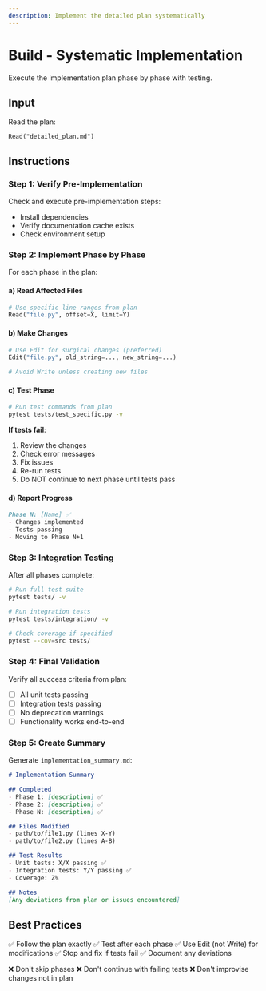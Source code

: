 ```yaml
---
description: Implement the detailed plan systematically
---
```


# Build - Systematic Implementation

Execute the implementation plan phase by phase with testing.

## Input

Read the plan:
```
Read("detailed_plan.md")
```

## Instructions

### Step 1: Verify Pre-Implementation

Check and execute pre-implementation steps:
- Install dependencies
- Verify documentation cache exists
- Check environment setup

### Step 2: Implement Phase by Phase

For each phase in the plan:

#### a) Read Affected Files
```python
# Use specific line ranges from plan
Read("file.py", offset=X, limit=Y)
```

#### b) Make Changes
```python
# Use Edit for surgical changes (preferred)
Edit("file.py", old_string=..., new_string=...)

# Avoid Write unless creating new files
```

#### c) Test Phase
```bash
# Run test commands from plan
pytest tests/test_specific.py -v
```

**If tests fail**:
1. Review the changes
2. Check error messages
3. Fix issues
4. Re-run tests
5. Do NOT continue to next phase until tests pass

#### d) Report Progress
```markdown
Phase N: [Name] ✅
- Changes implemented
- Tests passing
- Moving to Phase N+1
```

### Step 3: Integration Testing

After all phases complete:

```bash
# Run full test suite
pytest tests/ -v

# Run integration tests
pytest tests/integration/ -v

# Check coverage if specified
pytest --cov=src tests/
```

### Step 4: Final Validation

Verify all success criteria from plan:
- [ ] All unit tests passing
- [ ] Integration tests passing
- [ ] No deprecation warnings
- [ ] Functionality works end-to-end

### Step 5: Create Summary

Generate `implementation_summary.md`:

```markdown
# Implementation Summary

## Completed
- Phase 1: [description] ✅
- Phase 2: [description] ✅
- Phase N: [description] ✅

## Files Modified
- path/to/file1.py (lines X-Y)
- path/to/file2.py (lines A-B)

## Test Results
- Unit tests: X/X passing ✅
- Integration tests: Y/Y passing ✅
- Coverage: Z%

## Notes
[Any deviations from plan or issues encountered]
```

## Best Practices

✅ Follow the plan exactly
✅ Test after each phase
✅ Use Edit (not Write) for modifications
✅ Stop and fix if tests fail
✅ Document any deviations

❌ Don't skip phases
❌ Don't continue with failing tests
❌ Don't improvise changes not in plan
